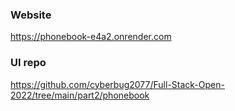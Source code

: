 ### Website
https://phonebook-e4a2.onrender.com

### UI repo
https://github.com/cyberbug2077/Full-Stack-Open-2022/tree/main/part2/phonebook
